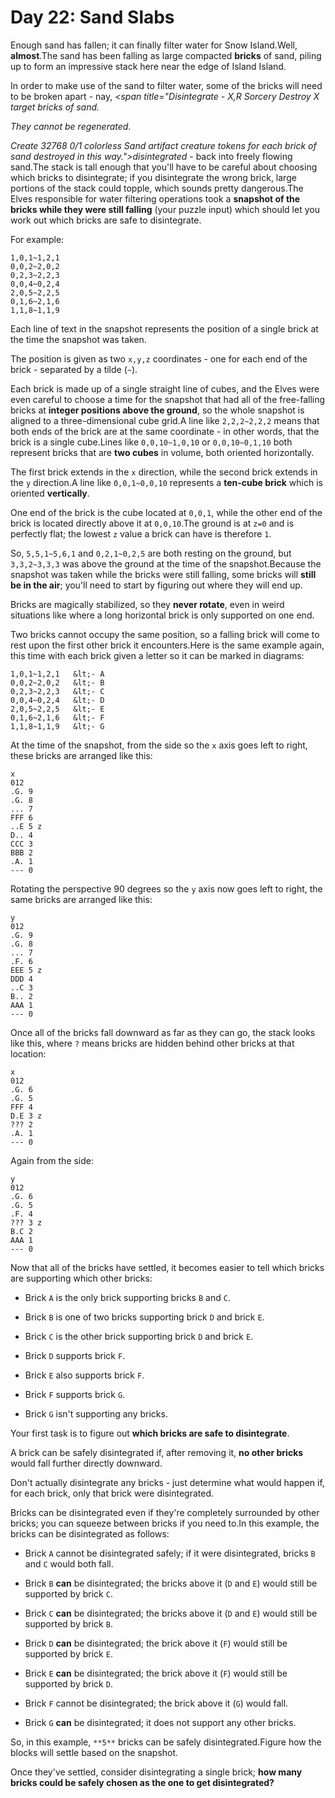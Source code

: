 # Day 22: Sand Slabs 

Enough sand has fallen; it can finally filter water for Snow Island.Well, **almost**.The sand has been falling as large compacted **bricks** of sand, piling up to form an impressive stack here near the edge of Island Island.

In order to make use of the sand to filter water, some of the bricks will need to be broken apart - nay, <em><span title="Disintegrate - X,R
Sorcery
Destroy X target bricks of sand.

They cannot be regenerated.

Create 32768 0/1 colorless Sand artifact creature tokens for each brick of sand destroyed in this way.">disintegrated</span></em> - back into freely flowing sand.The stack is tall enough that you'll have to be careful about choosing which bricks to disintegrate; if you disintegrate the wrong brick, large portions of the stack could topple, which sounds pretty dangerous.The Elves responsible for water filtering operations took a **snapshot of the bricks while they were still falling** (your puzzle input) which should let you work out which bricks are safe to disintegrate.

For example:
```
1,0,1~1,2,1
0,0,2~2,0,2
0,2,3~2,2,3
0,0,4~0,2,4
2,0,5~2,2,5
0,1,6~2,1,6
1,1,8~1,1,9
```
Each line of text in the snapshot represents the position of a single brick at the time the snapshot was taken.

The position is given as two `x,y,z` coordinates - one for each end of the brick - separated by a tilde (`~`).

Each brick is made up of a single straight line of cubes, and the Elves were even careful to choose a time for the snapshot that had all of the free-falling bricks at **integer positions above the ground**, so the whole snapshot is aligned to a three-dimensional cube grid.A line like `2,2,2~2,2,2` means that both ends of the brick are at the same coordinate - in other words, that the brick is a single cube.Lines like `0,0,10~1,0,10` or `0,0,10~0,1,10` both represent bricks that are **two cubes** in volume, both oriented horizontally.

The first brick extends in the `x` direction, while the second brick extends in the `y` direction.A line like `0,0,1~0,0,10` represents a **ten-cube brick** which is oriented **vertically**.

One end of the brick is the cube located at `0,0,1`, while the other end of the brick is located directly above it at `0,0,10`.The ground is at `z=0` and is perfectly flat; the lowest `z` value a brick can have is therefore `1`.

So, `5,5,1~5,6,1` and `0,2,1~0,2,5` are both resting on the ground, but `3,3,2~3,3,3` was above the ground at the time of the snapshot.Because the snapshot was taken while the bricks were still falling, some bricks will **still be in the air**; you'll need to start by figuring out where they will end up.

Bricks are magically stabilized, so they **never rotate**, even in weird situations like where a long horizontal brick is only supported on one end.

Two bricks cannot occupy the same position, so a falling brick will come to rest upon the first other brick it encounters.Here is the same example again, this time with each brick given a letter so it can be marked in diagrams:
```
1,0,1~1,2,1   &lt;- A
0,0,2~2,0,2   &lt;- B
0,2,3~2,2,3   &lt;- C
0,0,4~0,2,4   &lt;- D
2,0,5~2,2,5   &lt;- E
0,1,6~2,1,6   &lt;- F
1,1,8~1,1,9   &lt;- G
```
At the time of the snapshot, from the side so the `x` axis goes left to right, these bricks are arranged like this:
```
x
012
.G. 9
.G. 8
... 7
FFF 6
..E 5 z
D.. 4
CCC 3
BBB 2
.A. 1
--- 0
```
Rotating the perspective 90 degrees so the `y` axis now goes left to right, the same bricks are arranged like this:
```
y
012
.G. 9
.G. 8
... 7
.F. 6
EEE 5 z
DDD 4
..C 3
B.. 2
AAA 1
--- 0
```
Once all of the bricks fall downward as far as they can go, the stack looks like this, where `?` means bricks are hidden behind other bricks at that location:
```
x
012
.G. 6
.G. 5
FFF 4
D.E 3 z
??? 2
.A. 1
--- 0
```
Again from the side:
```
y
012
.G. 6
.G. 5
.F. 4
??? 3 z
B.C 2
AAA 1
--- 0
```
Now that all of the bricks have settled, it becomes easier to tell which bricks are supporting which other bricks:
- Brick `A` is the only brick supporting bricks `B` and `C`.

- Brick `B` is one of two bricks supporting brick `D` and brick `E`.

- Brick `C` is the other brick supporting brick `D` and brick `E`.

- Brick `D` supports brick `F`.

- Brick `E` also supports brick `F`.

- Brick `F` supports brick `G`.

- Brick `G` isn't supporting any bricks.

Your first task is to figure out **which bricks are safe to disintegrate**.

A brick can be safely disintegrated if, after removing it, **no other bricks** would fall further directly downward.

Don't actually disintegrate any bricks - just determine what would happen if, for each brick, only that brick were disintegrated.

Bricks can be disintegrated even if they're completely surrounded by other bricks; you can squeeze between bricks if you need to.In this example, the bricks can be disintegrated as follows:
- Brick `A` cannot be disintegrated safely; if it were disintegrated, bricks `B` and `C` would both fall.

- Brick `B` **can** be disintegrated; the bricks above it (`D` and `E`) would still be supported by brick `C`.

- Brick `C` **can** be disintegrated; the bricks above it (`D` and `E`) would still be supported by brick `B`.

- Brick `D` **can** be disintegrated; the brick above it (`F`) would still be supported by brick `E`.

- Brick `E` **can** be disintegrated; the brick above it (`F`) would still be supported by brick `D`.

- Brick `F` cannot be disintegrated; the brick above it (`G`) would fall.

- Brick `G` **can** be disintegrated; it does not support any other bricks.

So, in this example, `**5**` bricks can be safely disintegrated.Figure how the blocks will settle based on the snapshot.

Once they've settled, consider disintegrating a single brick; **how many bricks could be safely chosen as the one to get disintegrated?**